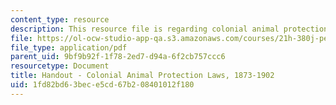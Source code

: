 ```yaml
---
content_type: resource
description: This resource file is regarding colonial animal protection laws, 1873.
file: https://ol-ocw-studio-app-qa.s3.amazonaws.com/courses/21h-380j-people-and-other-animals-fall-2013/1fd82bd63bece5cd67b208401012f180_MIT21H_380F13_laws.pdf
file_type: application/pdf
parent_uid: 9bf9b92f-1f78-2ed7-d94a-6f2cb757ccc6
resourcetype: Document
title: Handout - Colonial Animal Protection Laws, 1873-1902
uid: 1fd82bd6-3bec-e5cd-67b2-08401012f180
---
```

